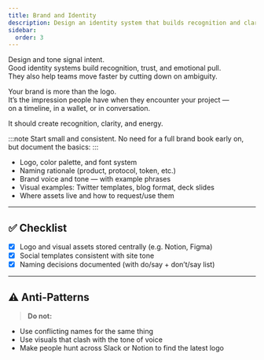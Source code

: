 ```yaml
---
title: Brand and Identity
description: Design an identity system that builds recognition and clarity
sidebar:
  order: 3
---
```


Design and tone signal intent.  
Good identity systems build recognition, trust, and emotional pull.  
They also help teams move faster by cutting down on ambiguity.

Your brand is more than the logo.  
It’s the impression people have when they encounter your project —  
on a timeline, in a wallet, or in conversation.  

It should create recognition, clarity, and energy.

:::note
Start small and consistent. No need for a full brand book early on, but document the basics:
:::

- Logo, color palette, and font system  
- Naming rationale (product, protocol, token, etc.)  
- Brand voice and tone — with example phrases  
- Visual examples: Twitter templates, blog format, deck slides  
- Where assets live and how to request/use them

---

## ✅ Checklist

- [x] Logo and visual assets stored centrally (e.g. Notion, Figma)  
- [x] Social templates consistent with site tone  
- [x] Naming decisions documented (with do/say + don’t/say list)  

---

## ⚠️ Anti-Patterns

> **Do not:**

- Use conflicting names for the same thing  
- Use visuals that clash with the tone of voice  
- Make people hunt across Slack or Notion to find the latest logo
